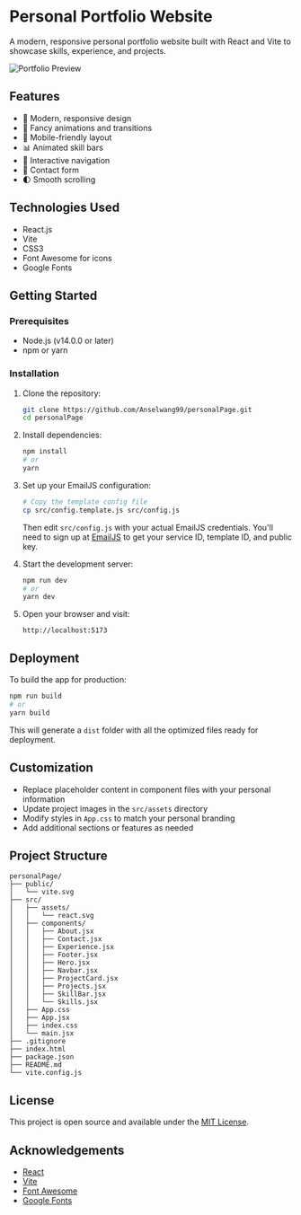 # Personal Portfolio Website

A modern, responsive personal portfolio website built with React and Vite to showcase skills, experience, and projects.

![Portfolio Preview](screenshot.png)

## Features

-   🌟 Modern, responsive design
-   🎨 Fancy animations and transitions
-   📱 Mobile-friendly layout
-   📊 Animated skill bars
-   🔄 Interactive navigation
-   📝 Contact form
-   🌓 Smooth scrolling

## Technologies Used

-   React.js
-   Vite
-   CSS3
-   Font Awesome for icons
-   Google Fonts

## Getting Started

### Prerequisites

-   Node.js (v14.0.0 or later)
-   npm or yarn

### Installation

1. Clone the repository:

    ```bash
    git clone https://github.com/Anselwang99/personalPage.git
    cd personalPage
    ```

2. Install dependencies:

    ```bash
    npm install
    # or
    yarn
    ```

3. Set up your EmailJS configuration:

    ```bash
    # Copy the template config file
    cp src/config.template.js src/config.js
    ```

    Then edit `src/config.js` with your actual EmailJS credentials.
    You'll need to sign up at [EmailJS](https://www.emailjs.com/) to get your service ID, template ID, and public key.

4. Start the development server:

    ```bash
    npm run dev
    # or
    yarn dev
    ```

5. Open your browser and visit:
    ```
    http://localhost:5173
    ```

## Deployment

To build the app for production:

```bash
npm run build
# or
yarn build
```

This will generate a `dist` folder with all the optimized files ready for deployment.

## Customization

-   Replace placeholder content in component files with your personal information
-   Update project images in the `src/assets` directory
-   Modify styles in `App.css` to match your personal branding
-   Add additional sections or features as needed

## Project Structure

```
personalPage/
├── public/
│   └── vite.svg
├── src/
│   ├── assets/
│   │   └── react.svg
│   ├── components/
│   │   ├── About.jsx
│   │   ├── Contact.jsx
│   │   ├── Experience.jsx
│   │   ├── Footer.jsx
│   │   ├── Hero.jsx
│   │   ├── Navbar.jsx
│   │   ├── ProjectCard.jsx
│   │   ├── Projects.jsx
│   │   ├── SkillBar.jsx
│   │   └── Skills.jsx
│   ├── App.css
│   ├── App.jsx
│   ├── index.css
│   └── main.jsx
├── .gitignore
├── index.html
├── package.json
├── README.md
└── vite.config.js
```

## License

This project is open source and available under the [MIT License](LICENSE).

## Acknowledgements

-   [React](https://reactjs.org/)
-   [Vite](https://vitejs.dev/)
-   [Font Awesome](https://fontawesome.com/)
-   [Google Fonts](https://fonts.google.com/)
